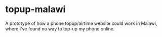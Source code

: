 topup-malawi
============

A prototype of how a phone topup/airtime website could work in Malawi, where I've found no way to top-up my phone online.